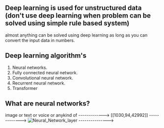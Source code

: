 ## Deep learning is used for unstructured data (don't use deep learning when problem can be solved using simple rule based system)
almost anything can be solved using deep learning as long as you can convert the input data in numbers.
## Deep learning algorithm's
1. Neural networks.
2. Fully connected neural network.
3. Convolutional neural network.
4. Recurrent neural network.
5. Transformer

## What are neural networks?

  image or text or voice or anykind of   -------------> [[1030,94,42992]]  ------------->  ![Neural_Network_layer](https://github.com/user-attachments/assets/c25a894a-dc87-4498-8a06-d86a36f7dab1)  ---------------> 
                      
